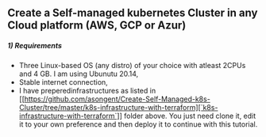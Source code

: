 ## Create a Self-managed kubernetes Cluster in any Cloud platform (AWS, GCP or Azur)

##### 1) Requirements

- Three Linux-based OS (any distro) of your choice with atleast 2CPUs and 4 GB. I am using Ubunutu 20.14,
- Stable internet connection,
- I have preperedinfrastructures as listed in [[https://github.com/asongent/Create-Self-Managed-k8s-Cluster/tree/master/k8s-infrastructure-with-terraform][`k8s-infrastructure-with-terraform`]] folder above. You just need clone it, edit it to your own preference and then deploy it to continue with this tutorial.  